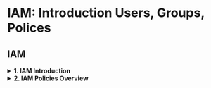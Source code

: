 # IAM: Introduction Users, Groups, Polices

## IAM

<details>
<summary><b>1. IAM Introduction</b></summary>

- **IAM** = Identity and Access Management, global service  
  - **Root account**: created by default, do not share or use routinely  
  - **Users**: individuals in your organization, can be grouped  
  - **Groups**: contain users only, not other groups  
  - Users may belong to zero or multiple groups  
- ![Groups image](images/groups_iam.png)

</details>

<details>
<summary><b>2. IAM Policies Overview</b></summary>

- **Policy**: JSON document that defines permissions  
  - Attach to users, groups, or roles  
  - Two types: **Managed** and **Inline**  
- Three policy categories  
  1. **Identity-based policies**  
  2. **Resource-based policies**  
  3. **Permissions boundaries**

- **IAM Policies inheritance**: 
  -  ![IAM Policies inheritance](images/iam_policies_inheritance.png) 
  
- **IAM Policies structure**: 
  -  ![IAM Policies inheritance](images/iam_policies_structure.png) 
</details>

